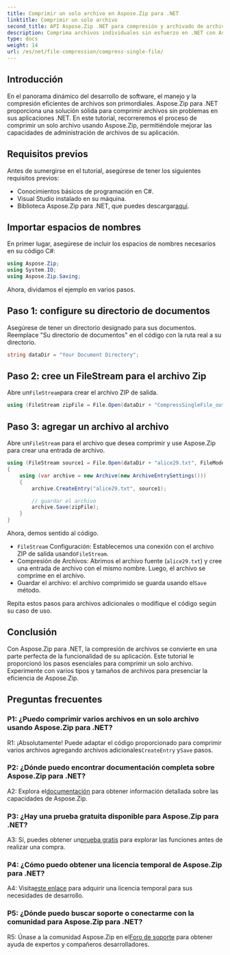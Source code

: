 ```yaml
---
title: Comprimir un solo archivo en Aspose.Zip para .NET
linktitle: Comprimir un solo archivo
second_title: API Aspose.Zip .NET para compresión y archivado de archivos
description: Comprima archivos individuales sin esfuerzo en .NET con Aspose.Zip. Siga nuestra guía paso a paso para una gestión eficiente de archivos.
type: docs
weight: 14
url: /es/net/file-compression/compress-single-file/
---
```

## Introducción

En el panorama dinámico del desarrollo de software, el manejo y la compresión eficientes de archivos son primordiales. Aspose.Zip para .NET proporciona una solución sólida para comprimir archivos sin problemas en sus aplicaciones .NET. En este tutorial, recorreremos el proceso de comprimir un solo archivo usando Aspose.Zip, permitiéndole mejorar las capacidades de administración de archivos de su aplicación.

## Requisitos previos

Antes de sumergirse en el tutorial, asegúrese de tener los siguientes requisitos previos:

- Conocimientos básicos de programación en C#.
- Visual Studio instalado en su máquina.
-  Biblioteca Aspose.Zip para .NET, que puedes descargar[aquí](https://releases.aspose.com/zip/net/).

## Importar espacios de nombres

En primer lugar, asegúrese de incluir los espacios de nombres necesarios en su código C#:

```csharp
using Aspose.Zip;
using System.IO;
using Aspose.Zip.Saving;
```

Ahora, dividamos el ejemplo en varios pasos.

## Paso 1: configure su directorio de documentos

Asegúrese de tener un directorio designado para sus documentos. Reemplace "Su directorio de documentos" en el código con la ruta real a su directorio.

```csharp
string dataDir = "Your Document Directory";
```

## Paso 2: cree un FileStream para el archivo Zip

 Abre un`FileStream`para crear el archivo ZIP de salida.

```csharp
using (FileStream zipFile = File.Open(dataDir + "CompressSingleFile_out.zip", FileMode.Create))
```

## Paso 3: agregar un archivo al archivo

 Abre un`FileStream` para el archivo que desea comprimir y use Aspose.Zip para crear una entrada de archivo.

```csharp
using (FileStream source1 = File.Open(dataDir + "alice29.txt", FileMode.Open, FileAccess.Read))
{
    using (var archive = new Archive(new ArchiveEntrySettings()))
    {
        archive.CreateEntry("alice29.txt", source1);

        // guardar el archivo
        archive.Save(zipFile);
    }
}
```

Ahora, demos sentido al código.

- `FileStream` Configuración: Establecemos una conexión con el archivo ZIP de salida usando`FileStream`.
- Compresión de Archivos: Abrimos el archivo fuente (`alice29.txt`) y cree una entrada de archivo con el mismo nombre. Luego, el archivo se comprime en el archivo.
-  Guardar el archivo: el archivo comprimido se guarda usando el`Save` método.

Repita estos pasos para archivos adicionales o modifique el código según su caso de uso.

## Conclusión

Con Aspose.Zip para .NET, la compresión de archivos se convierte en una parte perfecta de la funcionalidad de su aplicación. Este tutorial le proporcionó los pasos esenciales para comprimir un solo archivo. Experimente con varios tipos y tamaños de archivos para presenciar la eficiencia de Aspose.Zip.

## Preguntas frecuentes

### P1: ¿Puedo comprimir varios archivos en un solo archivo usando Aspose.Zip para .NET?

R1: ¡Absolutamente! Puede adaptar el código proporcionado para comprimir varios archivos agregando archivos adicionales`CreateEntry` y`Save` pasos.

### P2: ¿Dónde puedo encontrar documentación completa sobre Aspose.Zip para .NET?

 A2: Explora el[documentación](https://reference.aspose.com/zip/net/) para obtener información detallada sobre las capacidades de Aspose.Zip.

### P3: ¿Hay una prueba gratuita disponible para Aspose.Zip para .NET?

 A3: Sí, puedes obtener un[prueba gratis](https://releases.aspose.com/) para explorar las funciones antes de realizar una compra.

### P4: ¿Cómo puedo obtener una licencia temporal de Aspose.Zip para .NET?

 A4: Visita[este enlace](https://purchase.aspose.com/temporary-license/) para adquirir una licencia temporal para sus necesidades de desarrollo.

### P5: ¿Dónde puedo buscar soporte o conectarme con la comunidad para Aspose.Zip para .NET?

 R5: Únase a la comunidad Aspose.Zip en el[Foro de soporte](https://forum.aspose.com/c/zip/37) para obtener ayuda de expertos y compañeros desarrolladores.